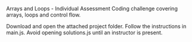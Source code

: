 Arrays and Loops - Individual Assessment
Coding challenge covering arrays, loops and control flow.

Download and open the attached project folder. Follow the instructions in main.js. Avoid opening solutions.js until an instructor is present.

